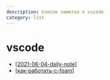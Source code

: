 ```yaml
---
description: Список заметок о vscode
category: list
---
```

# vscode

- [[2021-06-04-daily-note]]
- [[как-работать-с-foam]]

[//begin]: # "Autogenerated link references for markdown compatibility"
[2021-06-04-daily-note]: ../_posts/2021-06-04-daily-note "Как получить текст ошибки в python и немного про pylance в vscode"
[как-работать-с-foam]: ../notes/как-работать-с-foam "Как работать с foam"
[//end]: # "Autogenerated link references"